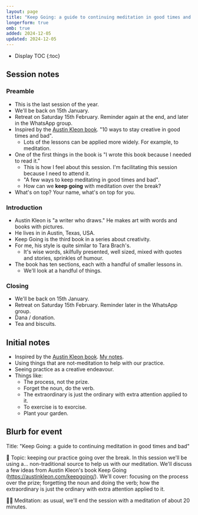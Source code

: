 ```yaml
---
layout: page
title: "Keep Going: a guide to continuing meditation in good times and bad (OMB session)"
longerform: true
omb: true
added: 2024-12-05
updated: 2024-12-05
---
```


* Display TOC
{:toc}

## Session notes

### Preamble

- This is the last session of the year.
- We'll be back on 15th January.
- Retreat on Saturday 15th February. Reminder again at the end, and later in the WhatsApp group.
- Inspired by the [Austin Kleon book](https://austinkleon.com/keepgoing/). "10 ways to stay creative in good times and bad".
    - Lots of the lessons can be applied more widely. For example, to meditation.
- One of the first things in the book is "I wrote this book because I needed to read it."
    - This is how I feel about this session. I'm facilitating this session because I need to attend it.
    - "A few ways to keep meditating in good times and bad".
    - How can we **keep going** with meditation over the break?
- What's on top? Your name, what's on top for you.

### Introduction

- Austin Kleon is "a writer who draws." He makes art with words and books with pictures.
- He lives in in Austin, Texas, USA.
- Keep Going is the third book in a series about creativity.
- For me, his style is quite similar to Tara Brach's.
    - It's wise words, skilfully presented, well sized, mixed with quotes and stories, sprinkles of humour.
- The book has ten sections, each with a handful of smaller lessons in.
    - We'll look at a handful of things.

### Closing

- We'll be back on 15th January.
- Retreat on Saturday 15th February. Reminder later in the WhatsApp group.
- Dana / donation.
- Tea and biscuits.

## Initial notes

- Inspired by the [Austin Kleon book](https://austinkleon.com/keepgoing/). [My notes](https://stevebarnett.me/notes/process/keep%20going.jpg).
- Using things that are not-meditation to help with our practice.
- Seeing practice as a creative endeavour.
- Things like:
    - The process, not the prize.
    - Forget the noun, do the verb.
    - The extraordinary is just the ordinary with extra attention applied to it.
    - To exercise is to exorcise.
    - Plant your garden.

## Blurb for event

Title: "Keep Going: a guide to continuing meditation in good times and bad"

📘 Topic: keeping our practice going over the break. In this session we'll be using a... non-traditional source to help us with our meditation. We'll discuss a few ideas from Austin Kleon's book Keep Going (https://austinkleon.com/keepgoing/). We'll cover: focusing on the process over the prize; forgetting the noun and doing the verb; how the extraordinary is just the ordinary with extra attention applied to it.

🧘‍♀️ Meditation: as usual, we'll end the session with a meditation of about 20 minutes.